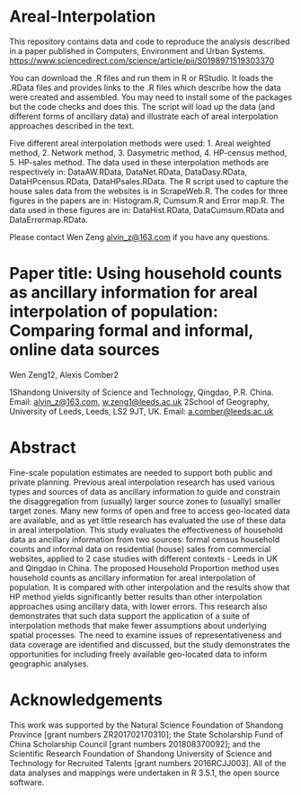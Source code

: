 # Areal-Interpolation

This repository contains data and code to reproduce the analysis described in a paper published in Computers, Environment and Urban Systems. https://www.sciencedirect.com/science/article/pii/S0198971519303370

You can download the .R files and run them in R or RStudio. It loads the .RData files and provides links to the .R files which describe how the data were created and assembled. You may need to install some of the packages but the code checks and does this. The script will load up the data (and different forms of ancillary data) and illustrate each of areal interpolation approaches described in the text.

Five different areal interpolation methods were used: 1. Areal weighted method, 2. Network method, 3. Dasymetric method, 	4. HP-census method, 5. HP-sales method. The data used in these interpolation methods are respectively in: DataAW.RData, DataNet.RData, DataDasy.RData, DataHPcensus.RData, DataHPsales.RData. The R script used to capture the house sales data from the websites is in ScrapeWeb.R. The codes for three figures in the papers are in: Histogram.R, Cumsum.R and Error map.R. The data used in these figures are in: DataHist.RData, DataCumsum.RData and DataErrormap.RData. 

Please contact Wen Zeng alvin_z@163.com if you have any questions.

# Paper title: Using household counts as ancillary information for areal interpolation of population: Comparing formal and informal, online data sources

Wen Zeng12, Alexis Comber2

1Shandong University of Science and Technology, Qingdao, P.R. China. Email: alvin_z@163.com, w.zeng1@leeds.ac.uk
2School of Geography, University of Leeds, Leeds, LS2 9JT, UK. Email: a.comber@leeds.ac.uk

# Abstract

Fine-scale population estimates are needed to support both public and private planning. Previous areal interpolation research has used various types and sources of data as ancillary information to guide and constrain the disaggregation from (usually) larger source zones to (usually) smaller target zones. Many new forms of open and free to access geo-located data are available, and as yet little research has evaluated the use of these data in areal interpolation. This study evaluates the effectiveness of household data as ancillary information from two sources: formal census household counts and informal data on residential (house) sales from commercial websites, applied to 2 case studies with different contexts - Leeds in UK and Qingdao in China. The proposed Household Proportion method uses household counts as ancillary information for areal interpolation of population. It is compared with other interpolation and the results show that HP method yields significantly better results than other interpolation approaches using ancillary data, with lower errors. This research also demonstrates that such data support the application of a suite of interpolation methods that make fewer assumptions about underlying spatial processes. The need to examine issues of representativeness and data coverage are identified and discussed, but the study demonstrates the opportunities for including freely available geo-located data to inform geographic analyses.

# Acknowledgements

This work was supported by the Natural Science Foundation of Shandong Province [grant numbers ZR201702170310]; the State Scholarship Fund of China Scholarship Council [grant numbers 201808370092]; and the Scientific Research Foundation of Shandong University of Science and Technology for Recruited Talents [grant numbers 2016RCJJ003]. All of the data analyses and mappings were undertaken in R 3.5.1, the open source software.

